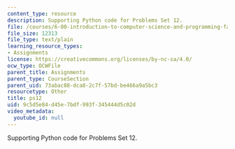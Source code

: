```yaml
---
content_type: resource
description: Supporting Python code for Problems Set 12.
file: /courses/6-00-introduction-to-computer-science-and-programming-fall-2008/9c5d5e84d45e7bdf993f345444d5c02d_ps12.py
file_size: 12313
file_type: text/plain
learning_resource_types:
- Assignments
license: https://creativecommons.org/licenses/by-nc-sa/4.0/
ocw_type: OCWFile
parent_title: Assignments
parent_type: CourseSection
parent_uid: 73abac88-dca8-2c7f-57bd-be466a9a5bc3
resourcetype: Other
title: ps12
uid: 9c5d5e84-d45e-7bdf-993f-345444d5c02d
video_metadata:
  youtube_id: null
---
```

Supporting Python code for Problems Set 12.